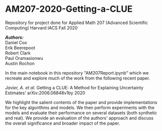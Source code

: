 # AM207-2020-Getting-a-CLUE
Repository for project done for Applied Math 207 (Advanced Scientific Computing) Harvard IACS Fall 2020

***Authors:***    
Daniel Cox   
Erik Beerepoot  
Robert Clark    
Paul Oramasionwu  
Austin Rochon


In the main notebook in this repository "AM207Report.ipynb" which we recreate and explore much of the work from the following recent paper.

*Javier, A. et al.* Getting a CLUE: A Method for Explaining Uncertainty Estimates'
arXiv:2006.06848v1by 2020

We highlight the salient contents of the paper and provide implementations for the key algorithms and models. We then perform experiments with the models and evaluate their performance on several datasets (both synthetic and real). We provide an evaluation of the authors' approach and discuss the overall significance and broader impact of the paper.
